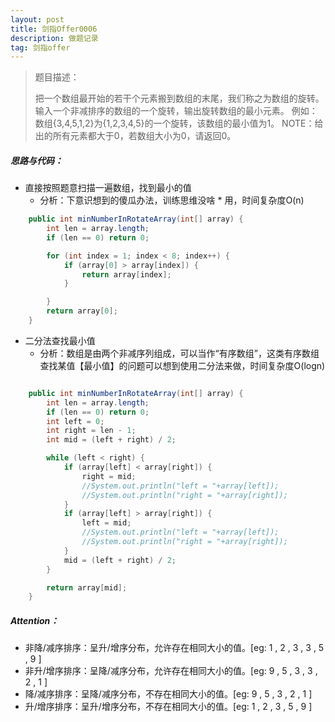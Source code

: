 ```yaml
---
layout: post
title: 剑指Offer0006
description: 做题记录
tag: 剑指offer
---
```




> 题目描述：
>
> 把一个数组最开始的若干个元素搬到数组的末尾，我们称之为数组的旋转。 输入一个非减排序的数组的一个旋转，输出旋转数组的最小元素。 
> 例如：数组{3,4,5,1,2}为{1,2,3,4,5}的一个旋转，该数组的最小值为1。 
> NOTE：给出的所有元素都大于0，若数组大小为0，请返回0。

  

##### 思路与代码：

* 直接按照题意扫描一遍数组，找到最小的值
  * 分析：下意识想到的傻瓜办法，训练思维没啥 * 用，时间复杂度O(n)

```Java
    public int minNumberInRotateArray(int[] array) {
        int len = array.length;
        if (len == 0) return 0;

        for (int index = 1; index < 8; index++) {
            if (array[0] > array[index]) {
                return array[index];
            }

        }
        return array[0];
    }

```

* 二分法查找最小值
  * 分析：数组是由两个非减序列组成，可以当作“有序数组”，这类有序数组查找某值【最小值】的问题可以想到使用二分法来做，时间复杂度O(logn)

```java

    public int minNumberInRotateArray(int[] array) {
        int len = array.length;
        if (len == 0) return 0;
        int left = 0;
        int right = len - 1;
        int mid = (left + right) / 2;

        while (left < right) {
            if (array[left] < array[right]) {
                right = mid;
                //System.out.println("left = "+array[left]);
                //System.out.println("right = "+array[right]);
            }
            if (array[left] > array[right]) {
                left = mid;
                //System.out.println("left = "+array[left]);
                //System.out.println("right = "+array[right]);
            }
            mid = (left + right) / 2;
        }

        return array[mid];
    }
```

  

##### Attention：

* 非降/减序排序：呈升/增序分布，允许存在相同大小的值。[eg:  1 , 2 , 3 , 3 , 5 , 9 ]
* 非升/增序排序：呈降/减序分布，允许存在相同大小的值。[eg:  9 , 5 , 3 , 3 , 2 , 1 ]
* 降/减序排序：呈降/减序分布，不存在相同大小的值。[eg:  9 , 5 , 3 , 2 , 1 ]
* 升/增序排序：呈升/增序分布，不存在相同大小的值。[eg:  1 , 2 , 3 , 5 , 9 ]